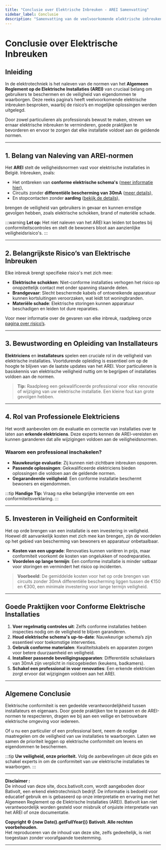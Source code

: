 ```yaml
---
title: "Conclusie over Elektrische Inbreuken - AREI Samenvatting"
sidebar_label: Conclusie
description: "Samenvatting van de veelvoorkomende elektrische inbreuken en maatregelen voor conformiteit volgens het AREI. Belangrijke punten om de veiligheid en naleving van elektrische installaties in België te waarborgen."
---
```


# Conclusie over Elektrische Inbreuken

## Inleiding

In de elektrotechniek is het naleven van de normen van het **Algemeen Reglement op de Elektrische Installaties (AREI)** van cruciaal belang om gebruikers te beschermen en de veiligheid van eigendommen te waarborgen. Deze reeks pagina’s heeft veelvoorkomende elektrische inbreuken besproken, waarbij de risico’s en mogelijke oplossingen werden uitgelegd.

Door zowel particulieren als professionals bewust te maken, streven we ernaar elektrische inbreuken te verminderen, goede praktijken te bevorderen en ervoor te zorgen dat elke installatie voldoet aan de geldende normen.

---

## 1. Belang van Naleving van AREI-normen

Het **AREI** stelt de veiligheidsnormen vast voor elektrische installaties in België. Inbreuken, zoals:

- Het ontbreken van **conforme elektrische schema's** ([meer informatie hier](https://docs.bativolt.com/nl/docs/infractions/schema-electriques-absents)),
- Circuits zonder **differentiële bescherming van 30mA** ([meer details](https://docs.bativolt.com/nl/docs/infractions/circuits-non-proteges-differentiel)),
- En stopcontacten zonder **aarding** ([bekijk de details](https://docs.bativolt.com/nl/docs/infractions/absence-terre-sur-prises)),

brengen de veiligheid van gebruikers in gevaar en kunnen ernstige gevolgen hebben, zoals elektrische schokken, brand of materiële schade.

:::warning
**Let op:** Het niet naleven van het AREI kan leiden tot boetes bij conformiteitscontroles en stelt de bewoners bloot aan aanzienlijke veiligheidsrisico's.
:::

---

## 2. Belangrijkste Risico’s van Elektrische Inbreuken

Elke inbreuk brengt specifieke risico's met zich mee:

- **Elektrische schokken**: Niet-conforme installaties verhogen het risico op onopzettelijk contact met onder spanning staande delen.
- **Brandgevaar**: Slecht beschermde kabels of ontoereikende apparatuur kunnen kortsluitingen veroorzaken, wat leidt tot woningbranden.
- **Materiële schade**: Elektrische storingen kunnen apparatuur beschadigen en leiden tot dure reparaties.

Voor meer informatie over de gevaren van elke inbreuk, raadpleeg onze [pagina over risico’s](https://docs.bativolt.com/docs/infractions/introduction).

---

## 3. Bewustwording en Opleiding van Installateurs

**Elektriciens** en **installateurs** spelen een cruciale rol in de veiligheid van elektrische installaties. Voortdurende opleiding is essentieel om op de hoogte te blijven van de laatste updates van het AREI. Voor particulieren is basiskennis van elektrische veiligheid nuttig om te begrijpen of installaties voldoen aan de normen.

> **Tip:** Raadpleeg een gekwalificeerde professional voor elke renovatie of wijziging van uw elektrische installatie. Een kleine fout kan grote gevolgen hebben.

---

## 4. Rol van Professionele Elektriciens

Het wordt aanbevolen om de evaluatie en correctie van installaties over te laten aan **erkende elektriciens**. Deze experts kennen de AREI-vereisten en kunnen garanderen dat alle wijzigingen voldoen aan de veiligheidsnormen.

### Waarom een professional inschakelen?

- **Nauwkeurige evaluatie**: Zij kunnen niet-zichtbare inbreuken opsporen.
- **Passende oplossingen**: Gekwalificeerde elektriciens bieden oplossingen die voldoen aan de geldende normen.
- **Gegarandeerde veiligheid**: Een conforme installatie beschermt bewoners en eigendommen.

:::tip
**Handige Tip:** Vraag na elke belangrijke interventie om een conformiteitsverklaring.
:::

---

## 5. Investeren in Veiligheid en Conformiteit

Het op orde brengen van een installatie is een investering in veiligheid. Hoewel dit aanvankelijk kosten met zich mee kan brengen, zijn de voordelen op het gebied van bescherming van bewoners en apparatuur onbetaalbaar.

- **Kosten van een upgrade**: Renovaties kunnen variëren in prijs, maar conformiteit voorkomt de kosten van ongelukken of noodreparaties.
- **Voordelen op lange termijn**: Een conforme installatie is minder vatbaar voor storingen en vermindert het risico op incidenten.

> **Voorbeeld**: De gemiddelde kosten voor het op orde brengen van circuits zonder 30mA differentiële bescherming liggen tussen de €150 en €300, een minimale investering voor lange termijn veiligheid.

---

## Goede Praktijken voor Conforme Elektrische Installaties

1. **Voer regelmatig controles uit**: Zelfs conforme installaties hebben inspecties nodig om de veiligheid te blijven garanderen.
2. **Houd elektrische schema's up-to-date**: Nauwkeurige schema’s zijn essentieel voor toekomstige interventies.
3. **Gebruik conforme materialen**: Kwaliteitskabels en apparaten zorgen voor betere duurzaamheid en veiligheid.
4. **Installeer passende beveiligingsapparaten**: Differentiële schakelaars van 30mA zijn verplicht in risicogebieden (keukens, badkamers).
5. **Schakel een professional in voor renovaties**: Een erkende elektricien zorgt ervoor dat wijzigingen voldoen aan het AREI.

---

## Algemene Conclusie

Elektrische conformiteit is een gedeelde verantwoordelijkheid tussen installateurs en eigenaars. Door goede praktijken toe te passen en de AREI-normen te respecteren, dragen we bij aan een veilige en betrouwbare elektrische omgeving voor iedereen.

Of u nu een particulier of een professional bent, neem de nodige maatregelen om de veiligheid van uw installaties te waarborgen. Laten we samen de prioriteit leggen op elektrische conformiteit om levens en eigendommen te beschermen.

:::tip
**Uw veiligheid, onze prioriteit.** Volg de aanbevelingen uit deze gids en schakel experts in om de conformiteit van uw elektrische installaties te waarborgen.
:::

---

**Disclaimer :**  
De inhoud van deze site, docs.bativolt.com, wordt aangeboden door Bativolt, een erkend elektrotechnisch bedrijf. De informatie is bedoeld voor educatief gebruik en is gebaseerd op onze interpretatie en ervaring met het Algemeen Reglement op de Elektrische Installaties (AREI). Bativolt kan niet verantwoordelijk worden gesteld voor misbruik of onjuiste interpretatie van het AREI of onze documentatie.

**Copyright © {new Date().getFullYear()} Bativolt. Alle rechten voorbehouden.**  
Het reproduceren van de inhoud van deze site, zelfs gedeeltelijk, is niet toegestaan zonder voorafgaande toestemming.

---
